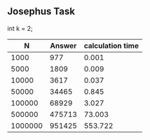## Josephus Task

int k = 2;

| N | Answer | calculation time |
|-------------|-------------|-------------|
| 1000    | 977    | 0.001    |
| 5000    | 1809    | 0.009    |
| 10000    | 3617    | 0.037    |
| 50000    | 34465    | 0.845    |
| 100000    | 68929    | 3.027    |
| 500000    | 475713    | 73.003    |
| 1000000    | 951425    | 553.722    |
